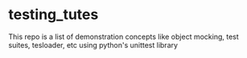 # testing_tutes
This repo is a list of demonstration concepts like object mocking, test suites, tesloader, etc using python's unittest library
